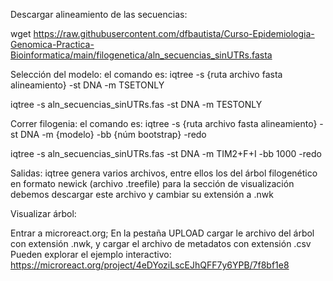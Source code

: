 Descargar alineamiento de las secuencias:
  
  wget https://raw.githubusercontent.com/dfbautista/Curso-Epidemiologia-Genomica-Practica-Bioinformatica/main/filogenetica/aln_secuencias_sinUTRs.fasta

Selección del modelo:
  el comando es: iqtree -s {ruta archivo fasta alineamiento} -st DNA -m TSETONLY
  
  iqtree -s aln_secuencias_sinUTRs.fas -st DNA -m TESTONLY

Correr filogenia:
  el comando es: iqtree -s {ruta archivo fasta alineamiento} -st DNA -m {modelo} -bb {núm bootstrap} -redo
  
  iqtree -s aln_secuencias_sinUTRs.fas -st DNA -m TIM2+F+I -bb 1000 -redo
  
Salidas:
  iqtree genera varios archivos, entre ellos los del árbol filogenético en formato newick (archivo .treefile)
  para la sección de visualización debemos descargar este archivo y cambiar su extensión a .nwk
 
Visualizar árbol:

  Entrar a microreact.org;
  En la pestaña UPLOAD cargar le archivo del árbol con extensión .nwk, y cargar el archivo de metadatos con extensión .csv
  Pueden explorar el ejemplo interactivo:
    https://microreact.org/project/4eDYoziLscEJhQFF7y6YPB/7f8bf1e8
